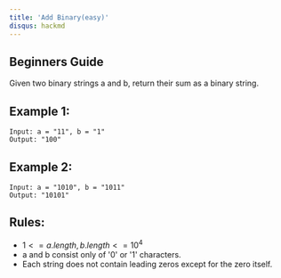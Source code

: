 ```yaml
---
title: 'Add Binary(easy)'
disqus: hackmd
---
```


## Beginners Guide

Given two binary strings a and b, return their sum as a binary string.


Example 1:
---
```go=
Input: a = "11", b = "1"
Output: "100"
```

Example 2:
---
```go=
Input: a = "1010", b = "1011"
Output: "10101"
```

Rules:
---
* $1 <= a.length, b.length <= 10^4$
* a and b consist only of '0' or '1' characters.
* Each string does not contain leading zeros except for the zero itself.